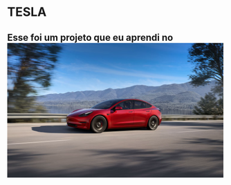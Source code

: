 <h1>TESLA</h1>
<h2>Esse foi um projeto que eu aprendi no <a href="https://diego121985.github.io/Tesla/>DevClub</a></h2>
<img src="https://github.com/Diego121985/Tesla/blob/main/img/logo.png?raw=true">
<img src=https://github.com/Diego121985/Tesla/blob/main/img/model-3.png?raw=true" width="500px";>
